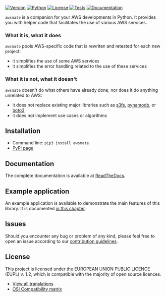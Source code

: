 [![Version](https://img.shields.io/pypi/v/awsmate)](https://pypi.org/project/awsmate/ "Project page - PyPI")
[![Python](https://img.shields.io/pypi/pyversions/awsmate)](https://github.com/shlublu/awsmate/tree/master/src/awsmate "Source code - Github")
[![License](https://img.shields.io/github/license/shlublu/awsmate)](https://github.com/shlublu/awsmate/blob/master/LICENSE.txt "License - Github")
[![Tests](https://github.com/shlublu/awsmate/actions/workflows/tests.yaml/badge.svg?branch=master)](https://github.com/shlublu/awsmate/actions "Workflows - Github")
[![Documentation](https://readthedocs.org/projects/awsmate/badge/?version=latest)](https://awsmate.readthedocs.io/ "Documentation - ReadTheDocs.io")


`awsmate` is a companion for your AWS developments in Python.
It provides you with helper code that facilitates the use of various AWS services.

### What it is, what it does

`awsmate` pools AWS-specific code that is rewriten and retested for each new project:
* it simplifies the use of some AWS services
* it simplifies the error handling related to the use of these services

### What it is not, what it doesn't
`awsmate` doesn't do what others have already done, nor does it do anything unrelated to AWS:
* it does not replace existing major libraries such as [s3fs](https://s3fs.readthedocs.io/en/latest/), [pynamodb](https://pynamodb.readthedocs.io/en/latest/), or [boto3](https://boto3.amazonaws.com/v1/documentation/api/latest/index.html)
* it does not implement use cases or algorithms


## Installation

* Command line: `pip3 install awsmate`
* [PyPI page](https://pypi.org/project/awsmate/ "PyPI page")

## Documentation

The complete documentation is available at [ReadTheDocs](https://awsmate.readthedocs.io/ "Documentation - ReadTheDocs.io").

## Example application

An example application is available to demonstrate the main features of this library. It is documented [in this chapter](https://awsmate.readthedocs.io/en/latest/example_application.html).

## Issues

Should you encounter any bug or problem of any kind, please feel free to open an issue according to our [contribution guidelines](https://awsmate.readthedocs.io/en/latest/contributing.html).

## License

This project is licensed under the EUROPEAN UNION PUBLIC LICENCE (EUPL) v. 1.2, which is compatible with the majority of open source licences.

* [View all translations](https://joinup.ec.europa.eu/collection/eupl/eupl-text-eupl-12 "Translations of the EUPL-1.2")
* [OSI Compatibility matrix](https://joinup.ec.europa.eu/collection/eupl/matrix-eupl-compatible-open-source-licences "Compatibility matrix of the EUPL-1.2")
